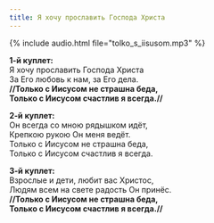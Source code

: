 ```yaml
---
title: Я хочу прославить Господа Христа
---
```

{% include audio.html file="tolko_s_iisusom.mp3" %}

**1-й куплет:**  
Я хочу прославить Господа Христа  
За Его любовь к нам, за Его дела.  
**//Только с Иисусом не страшна беда,  
Только с Иисусом счастлив я всегда.//**

**2-й куплет:**  
Он всегда со мною рядышком идёт,  
Крепкою рукою Он меня ведёт.  
Только с Иисусом не страшна беда,  
Только с Иисусом счастлив я всегда.

**3-й куплет:**  
Взрослые и дети, любит вас Христос,  
Людям всем на свете радость Он принёс.  
**//Только с Иисусом не страшна беда,  
Только с Иисусом счастлив я всегда.//**

